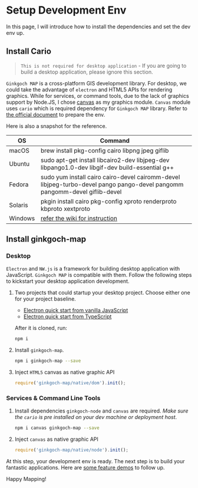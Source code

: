 # Setup Development Env
In this page, I will introduce how to install the dependencies and set the dev env up. 

## Install Cario
> `This is not required for desktop application` - If you are going to build a desktop application, please ignore this section.

`Ginkgoch MAP` is a cross-platform GIS development library. For desktop, we could take the advantage of `electron` and HTML5 APIs for rendering graphics. While for services, or command tools, due to the lack of graphics support by Node.JS, I chose [canvas](https://www.npmjs.com/package/canvas) as my graphics module. `Canvas` module uses `cario` which is required dependency for `Ginkgoch MAP` library. Refer to [the official document](https://github.com/Automattic/node-canvas) to prepare the env. 

Here is also a snapshot for the reference.

| OS      | Command                                                      |
| ------- | ------------------------------------------------------------ |
| macOS   | brew install pkg-config cairo libpng jpeg giflib             |
| Ubuntu  | sudo apt-get install libcairo2-dev libjpeg-dev libpango1.0-dev libgif-dev build-essential g++ |
| Fedora  | sudo yum install cairo cairo-devel cairomm-devel libjpeg-turbo-devel pango pango-devel pangomm pangomm-devel giflib-devel |
| Solaris | pkgin install cairo pkg-config xproto renderproto kbproto xextproto |
| Windows | [refer the wiki for instruction](https://github.com/Automattic/node-canvas/wiki/Installation---Windows) |

## Install ginkgoch-map

### Desktop
`Electron` and `NW.js` is a framework for building desktop application with JavaScript. `Ginkgoch MAP` is compatible with them. Follow the following steps to kickstart your desktop application development.

1. Two projects that could startup your desktop project. Choose either one for your project baseline.
    * [Electron quick start from vanilla JavaScript](https://github.com/ginkgoch/electron-quick-start)
    * [Electron quick start from TypeScript](https://github.com/ginkgoch/electron-quick-start-typescript)

    After it is cloned, run:
    ```bash
    npm i
    ```
2. Install `ginkgoch-map`.
    ```bash
    npm i ginkgoch-map --save
    ```
3. Inject `HTML5` canvas as native graphic API
    ```javascript
    require('ginkgoch-map/native/dom').init();
    ```

### Services & Command Line Tools
1. Install dependencies
    `ginkgoch-node` and `canvas` are required. _Make sure the `cario` is pre installed on your dev machine or deployment host_.
    ```bash
    npm i canvas ginkgoch-map --save
    ```
2. Inject `canvas` as native graphic API
    ```javascript
    require('ginkgoch-map/native/node').init();
    ```

At this step, your development env is ready. The next step is to build your fantastic applications. Here are [some feature demos](https://github.com/ginkgoch/map-quick-started-demos) to follow up.

Happy Mapping!
